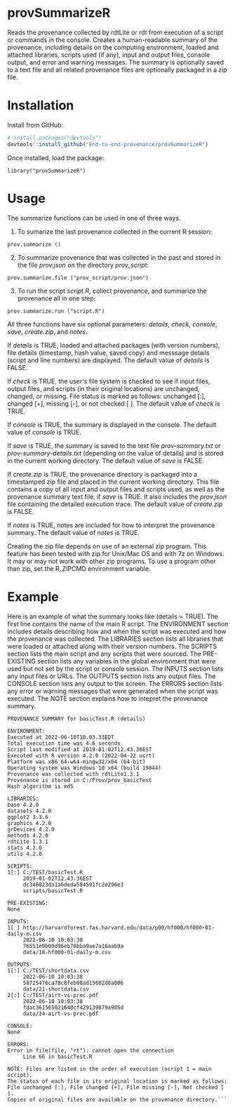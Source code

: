 # provSummarizeR
Reads the provenance collected by rdtLite or rdt from execution of a script or commands
in the console. Creates a human-readable summary of the provenance, including details 
on the computing environment, loaded and attached libraries, scripts used (if any), input 
and output files, console output, and error and warning messages. The summary is optionally 
saved to a text file and all related provenance files are optionally packaged in a zip file.


# Installation
Install from GitHub:

```r
# install.packages("devtools")
devtools::install_github("End-to-end-provenance/provSummarizeR")
```
Once installed, load the package:

```{r}
library("provSummarizeR")
```


# Usage
The summarize functions can be used in one of three ways.

1. To sumarize the last provenance collected in the current R session:

```{r}
prov.summarize ()
```

2. To summarize provenance that was collected in the past and stored in the file
<i>prov.json</i> on the directory <i>prov_script</i>:

```{r}
prov.summarize.file ("prov_script/prov.json")
```

3. To run the script <i>script.R</i>, collect provenance, and summarize 
the provenance all in one step:

```
prov.summarize.run ("script.R")
```

All three functions have six optional parameters: <i>details</i>, <i>check</i>, 
<i>console</i>, <i>save</i>, <i>create.zip</i>, and <i>notes</i>.  

If <i>details</i> is TRUE, loaded and attached packages (with version numbers), 
file details (timestamp, hash value, saved copy) and messsage details (script 
and line numbers) are displayed. The default value of <i>details</i> is FALSE.

If <i>check</i> is TRUE, the user's file system is checked to see if input files, 
output files, and scripts (in their original locations) are unchanged, changed, or missing.
File status is marked as follows: unchanged [:], changed [+], missing [-], or not 
checked [ ]. The default value of <i>check</i> is TRUE.

If <i>console</i> is TRUE, the summary is displayed in the console. The default value
of <i>console</i> is TRUE.

If <i>save</i> is TRUE, the summary is saved to the text file <i>prov-summary.txt</i> 
or <i>prov-summary-details.txt</i> (depending on the value of details) and is stored 
in the current working directory.  The default value of <i>save</i> is FALSE.

If <i>create.zip</i> is TRUE, the provenance directory is packaged into a timestamped zip 
file and placed in the current working directory.  This file contains a copy of all input 
and output files and scripts used, as well as the provenance summary text file, if <i>save</i> 
is TRUE.  It also includes the <i>prov.json</i> file containing the detailed execution trace.
The default value of <i>create.zip</i> is FALSE.

If <i>notes</i> is TRUE, notes are included for how to interpret the provenance summary.
The default value of <i>notes</i> is TRUE.

Creating the zip file depends on use of an external zip program.  This feature has been
tested with zip for Unix/Mac OS and with 7z on Windows.  It may or may not work with
other zip programs.  To use a program other than zip, set the R_ZIPCMD environment variable.

# Example

Here is an example of what the summary looks like (details = TRUE). The first line contains 
the name of the main R script. The ENVIRONMENT section includes details describing how and 
when the script was executed and how the provenance was collected. The LIBRARIES section lists
all libraries that were loaded or attached along with their version numbers. The SCRIPTS section
lists the main script and any scripts that were sourced. The PRE-EXISTING section lists any 
variables in the global environment that were used but not set by the script or console session. 
The INPUTS section lists any input files or URLs. The OUTPUTS section lists any output files. 
The CONSOLE section lists any output to the screen. The ERRORS section lists any error or warning 
messages that were generated when the script was executed. The NOTE section explains how to 
intepret the provenance summary.

```
PROVENANCE SUMMARY for basicTest.R (details)

ENVIRONMENT:
Executed at 2022-06-10T10.03.33EDT
Total execution time was 4.6 seconds
Script last modified at 2019-01-02T12.43.36EST
Executed with R version 4.2.0 (2022-04-22 ucrt)
Platform was x86_64-w64-mingw32/x64 (64-bit)
Operating system was Windows 10 x64 (build 19044)
Provenance was collected with rdtLite1.3.1
Provenance is stored in C:/Prov/prov_basicTest
Hash algorithm is md5

LIBRARIES:
base 4.2.0
datasets 4.2.0
ggplot2 3.3.6
graphics 4.2.0
grDevices 4.2.0
methods 4.2.0
rdtLite 1.3.1
stats 4.2.0
utils 4.2.0

SCRIPTS:
1[:] C:/TEST/basicTest.R
     2019-01-02T12.43.36EST
     dc346023da1a6deda584591fc2e296e3
     scripts/basicTest.R

PRE-EXISTING:
None

INPUTS:
1[ ] http://harvardforest.fas.harvard.edu/data/p00/hf000/hf000-01-daily-m.csv
     2022-06-10 10:03:38
     76551e9b09d96eb70bba9ae7a16aab9a
     data/18-hf000-01-daily-m.csv

OUTPUTS:
1[:] C:/TEST/shortdata.csv
     2022-06-10 10:03:38
     58725476ca78c8feb08ad15602d8a006
     data/21-shortdata.csv
2[:] C:/TEST/airt-vs-prec.pdf
     2022-06-10 10:03:38
     fdac361565021640cf429139879a905d
     data/24-airt-vs-prec.pdf

CONSOLE:
None

ERRORS:
Error in file(file, "rt"): cannot open the connection
     Line 66 in basicTest.R

NOTE: Files are listed in the order of execution (script 1 = main script).
The status of each file in its original location is marked as follows:
File unchanged [:], File changed [+], File missing [-], Not checked [ ].
Copies of original files are available on the provenance directory.```
```
